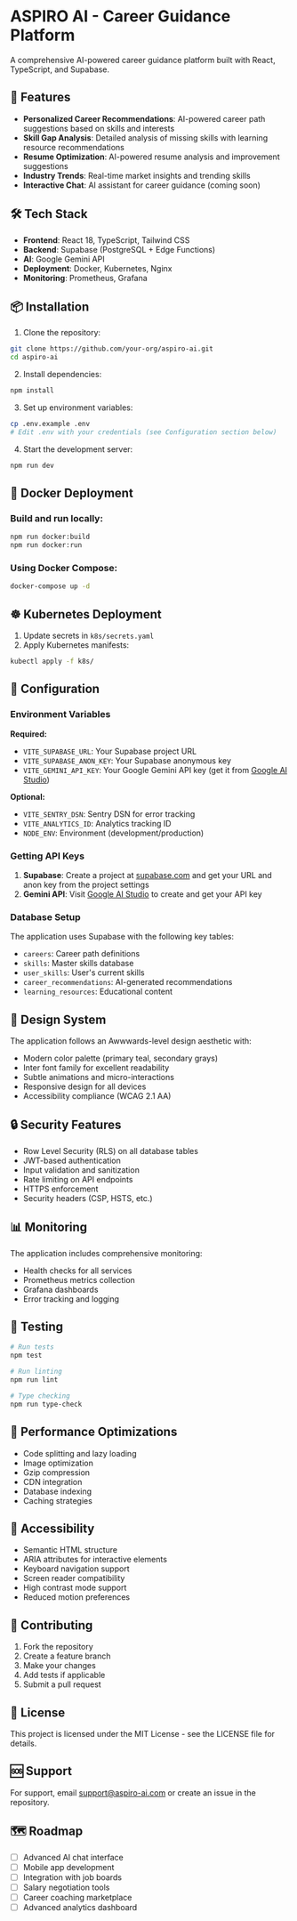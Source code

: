 # ASPIRO AI - Career Guidance Platform

A comprehensive AI-powered career guidance platform built with React, TypeScript, and Supabase.

## 🚀 Features

- **Personalized Career Recommendations**: AI-powered career path suggestions based on skills and interests
- **Skill Gap Analysis**: Detailed analysis of missing skills with learning resource recommendations
- **Resume Optimization**: AI-powered resume analysis and improvement suggestions
- **Industry Trends**: Real-time market insights and trending skills
- **Interactive Chat**: AI assistant for career guidance (coming soon)

## 🛠️ Tech Stack

- **Frontend**: React 18, TypeScript, Tailwind CSS
- **Backend**: Supabase (PostgreSQL + Edge Functions)
- **AI**: Google Gemini API
- **Deployment**: Docker, Kubernetes, Nginx
- **Monitoring**: Prometheus, Grafana

## 📦 Installation

1. Clone the repository:
```bash
git clone https://github.com/your-org/aspiro-ai.git
cd aspiro-ai
```

2. Install dependencies:
```bash
npm install
```

3. Set up environment variables:
```bash
cp .env.example .env
# Edit .env with your credentials (see Configuration section below)
```

4. Start the development server:
```bash
npm run dev
```

## 🐳 Docker Deployment

### Build and run locally:
```bash
npm run docker:build
npm run docker:run
```

### Using Docker Compose:
```bash
docker-compose up -d
```

## ☸️ Kubernetes Deployment

1. Update secrets in `k8s/secrets.yaml`
2. Apply Kubernetes manifests:
```bash
kubectl apply -f k8s/
```

## 🔧 Configuration

### Environment Variables

**Required:**
- `VITE_SUPABASE_URL`: Your Supabase project URL
- `VITE_SUPABASE_ANON_KEY`: Your Supabase anonymous key
- `VITE_GEMINI_API_KEY`: Your Google Gemini API key (get it from [Google AI Studio](https://makersuite.google.com/app/apikey))

**Optional:**
- `VITE_SENTRY_DSN`: Sentry DSN for error tracking
- `VITE_ANALYTICS_ID`: Analytics tracking ID
- `NODE_ENV`: Environment (development/production)

### Getting API Keys

1. **Supabase**: Create a project at [supabase.com](https://supabase.com) and get your URL and anon key from the project settings
2. **Gemini API**: Visit [Google AI Studio](https://makersuite.google.com/app/apikey) to create and get your API key

### Database Setup

The application uses Supabase with the following key tables:
- `careers`: Career path definitions
- `skills`: Master skills database
- `user_skills`: User's current skills
- `career_recommendations`: AI-generated recommendations
- `learning_resources`: Educational content

## 🎨 Design System

The application follows an Awwwards-level design aesthetic with:
- Modern color palette (primary teal, secondary grays)
- Inter font family for excellent readability
- Subtle animations and micro-interactions
- Responsive design for all devices
- Accessibility compliance (WCAG 2.1 AA)

## 🔒 Security Features

- Row Level Security (RLS) on all database tables
- JWT-based authentication
- Input validation and sanitization
- Rate limiting on API endpoints
- HTTPS enforcement
- Security headers (CSP, HSTS, etc.)

## 📊 Monitoring

The application includes comprehensive monitoring:
- Health checks for all services
- Prometheus metrics collection
- Grafana dashboards
- Error tracking and logging

## 🧪 Testing

```bash
# Run tests
npm test

# Run linting
npm run lint

# Type checking
npm run type-check
```

## 🚀 Performance Optimizations

- Code splitting and lazy loading
- Image optimization
- Gzip compression
- CDN integration
- Database indexing
- Caching strategies

## 📱 Accessibility

- Semantic HTML structure
- ARIA attributes for interactive elements
- Keyboard navigation support
- Screen reader compatibility
- High contrast mode support
- Reduced motion preferences

## 🤝 Contributing

1. Fork the repository
2. Create a feature branch
3. Make your changes
4. Add tests if applicable
5. Submit a pull request

## 📄 License

This project is licensed under the MIT License - see the LICENSE file for details.

## 🆘 Support

For support, email support@aspiro-ai.com or create an issue in the repository.

## 🗺️ Roadmap

- [ ] Advanced AI chat interface
- [ ] Mobile app development
- [ ] Integration with job boards
- [ ] Salary negotiation tools
- [ ] Career coaching marketplace
- [ ] Advanced analytics dashboard